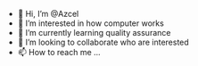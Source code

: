 - 👋 Hi, I’m @Azcel
- 👀 I’m interested in how computer works
- 🌱 I’m currently learning quality assurance 
- 💞️ I’m looking to collaborate who are interested
- 📫 How to reach me ...

<!---
Azcel/Azcel is a ✨ special ✨ repository because its `README.md` (this file) appears on your GitHub profile.
You can click the Preview link to take a look at your changes.
--->
